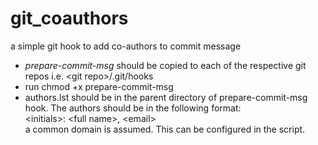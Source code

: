 # git_coauthors
a simple git hook to add co-authors to commit message

* _prepare-commit-msg_ should be copied to each of the respective git repos i.e. \<git repo\>/.git/hooks
* run chmod +x prepare-commit-msg
* authors.lst should be in the parent directory of prepare-commit-msg hook. The authors should be in the following format:  
  \<initials\>: \<full name\>, \<email\>  
  a common domain is assumed. This can be configured in the script.
